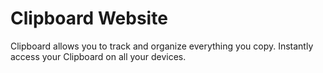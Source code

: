 # Clipboard Website

Clipboard allows you to track and organize everything you copy. Instantly access your Clipboard on all your devices.
